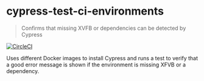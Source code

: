 # cypress-test-ci-environments

> Confirms that missing XVFB or dependencies can be detected by Cypress

[![CircleCI](https://circleci.com/gh/cypress-io/cypress-test-ci-environments.svg?style=svg&circle-token=66a4d36c3966cbe476f13e7dfbe3af0693db3fb9)](https://circleci.com/gh/cypress-io/cypress-test-ci-environments)

Uses different Docker images to install Cypress and runs a test to verify
that a good error message is shown if the environment is missing XFVB
or a dependency.
